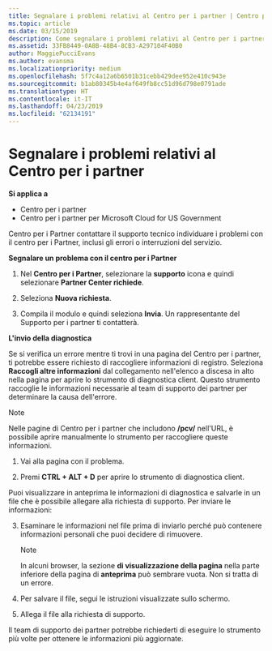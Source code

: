 ```yaml
---
title: Segnalare i problemi relativi al Centro per i partner | Centro per i partner
ms.topic: article
ms.date: 03/15/2019
description: Come segnalare i problemi relativi al Centro per i partner e raccogliere informazioni di diagnostica per il nostro team di supporto.
ms.assetid: 33FB8449-0A8B-48B4-8CB3-A297104F40B0
author: MaggiePucciEvans
ms.author: evansma
ms.localizationpriority: medium
ms.openlocfilehash: 5f7c4a12a6b6501b31cebb429dee952e410c943e
ms.sourcegitcommit: b1ab80345b4e4af649fb8cc51d96d798e0791ade
ms.translationtype: HT
ms.contentlocale: it-IT
ms.lasthandoff: 04/23/2019
ms.locfileid: "62134191"
---
```

# <a name="report-problems-with-partner-center"></a>Segnalare i problemi relativi al Centro per i partner

**Si applica a**

-  Centro per i partner
-  Centro per i partner per Microsoft Cloud for US Government


Centro per i Partner contattare il supporto tecnico individuare i problemi con il centro per i Partner, inclusi gli errori o interruzioni del servizio.

**Segnalare un problema con il centro per i Partner**

1.  Nel **Centro per i Partner**, selezionare la **supporto** icona e quindi selezionare **Partner Center richiede**.

2.  Seleziona **Nuova richiesta**.

3.  Compila il modulo e quindi seleziona **Invia**. Un rappresentante del Supporto per i partner ti contatterà.

**L'invio della diagnostica**

Se si verifica un errore mentre ti trovi in una pagina del Centro per i partner, ti potrebbe essere richiesto di raccogliere informazioni di registro. Seleziona **Raccogli altre informazioni** dal collegamento nell'elenco a discesa in alto nella pagina per aprire lo strumento di diagnostica client. Questo strumento raccoglie le informazioni necessarie al team di supporto dei partner per determinare la causa dell'errore. 

>[!NOTE]
>Nelle pagine di Centro per i partner che includono **/pcv/** nell'URL, è possibile aprire manualmente lo strumento per raccogliere queste informazioni.

1.  Vai alla pagina con il problema.

2.  Premi **CTRL + ALT + D** per aprire lo strumento di diagnostica client.

Puoi visualizzare in anteprima le informazioni di diagnostica e salvarle in un file che è possibile allegare alla richiesta di supporto. Per inviare le informazioni:

3.  Esaminare le informazioni nel file prima di inviarlo perché può contenere informazioni personali che puoi decidere di rimuovere. 

    >[!NOTE]
    >In alcuni browser, la sezione **di visualizzazione della pagina** nella parte inferiore della pagina di **anteprima** può sembrare vuota. Non si tratta di un errore.

4.  Per salvare il file, segui le istruzioni visualizzate sullo schermo.

5.  Allega il file alla richiesta di supporto.

Il team di supporto dei partner potrebbe richiederti di eseguire lo strumento più volte per ottenere le informazioni più aggiornate.

